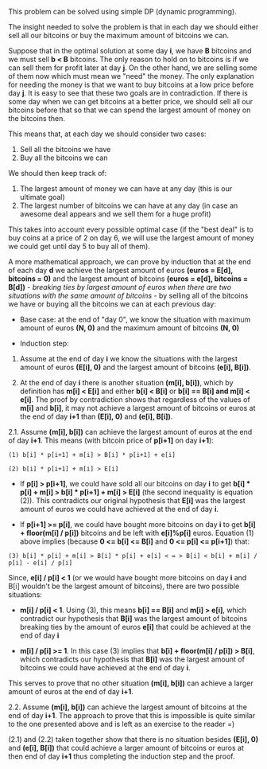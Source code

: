 This problem can be solved using simple DP (dynamic programming).

The insight needed to solve the problem is that in each day we should either sell all our bitcoins or buy the maximum amount of bitcoins we can.

Suppose that in the optimal solution at some day **i**, we have **B** bitcoins and we must sell **b < B** bitcoins. The only reason to hold on to bitcoins is if we can sell them for profit later at day **j**. On the other hand, we are selling some of them now which must mean we "need" the money. The only explanation for needing the money is that we want to buy bitcoins at a low price before day **j**. It is easy to see that these two goals are in contradiction. If there is some day when we can get bitcoins at a better price, we should sell all our bitcoins before that so that we can spend the largest amount of money on the bitcoins then. 

This means that, at each day we should consider two cases:
1. Sell all the bitcoins we have
2. Buy all the bitcoins we can

We should then keep track of:
1. The largest amount of money we can have at any day (this is our ultimate goal)
2. The largest number of bitcoins we can have at any day (in case an awesome deal appears and we sell them for a huge profit)

This takes into account every possible optimal case (if the "best deal" is to buy coins at a price of 2 on day 6, we will use the largest amount of money we could get until day 5 to buy all of them).

A more mathematical approach, we can prove by induction that at the end of each day **d** we achieve the largest amount of euros **(euros = E[d], bitcoins = 0)** and the largest amount of bitcoins **(euros = e[d], bitcoins = B[d])** - *breaking ties by largest amount of euros when there are two situations with the same amount of bitcoins* - by selling all of the bitcoins we have or buying all the bitcoins we can at each previous day:

* Base case: at the end of "day 0", we know the situation with maximum amount of euros **(N, 0)** and the maximum amount of bitcoins **(N, 0)**

* Induction step:

1. Assume at the end of day **i** we know the situations with the largest amount of euros **(E[i], 0)** and the largest amount of bitcoins **(e[i], B[i])**.

2. At the end of day **i** there is another situation **(m[i], b[i])**, which by definition has **m[i] < E[i]** and either **b[i] < B[i]** or **b[i] == B[i] and m[i] < e[i]**. The proof by contradiction shows that regardless of the values of **m[i]** and **b[i]**, it may not achieve a largest amount of bitcoins or euros at the end of day **i+1** than **(E[i], 0)** and **(e[i], B[i])**.

2.1. Assume **(m[i], b[i])** can achieve the largest amount of euros at the end of day **i+1**. This means (with bitcoin price of **p[i+1]** on day **i+1**): 

```
(1) b[i] * p[i+1] + m[i] > B[i] * p[i+1] + e[i]     
    
(2) b[i] * p[i+1] + m[i] > E[i]
```
    
* If **p[i] > p[i+1]**, we could have sold all our bitcoins on day **i** to get **b[i] * p[i] + m[i] > b[i] * p[i+1] + m[i] > E[i]** (the second inequality is equation (2)). This contradicts our original hypothesis that **E[i]** was the largest amount of euros we could have achieved at the end of day **i**.

* If **p[i+1] >= p[i]**, we could have bought more bitcoins on day **i** to get **b[i] + floor(m[i] / p[i])** bitcoins and be left with **e[i]%p[i]** euros. Equation (1) above implies (because **0 <= b[i] <= B[i]** and **0 <= p[i] <= p[i+1]**) that:

```
(3) b[i] * p[i] + m[i] > B[i] * p[i] + e[i] < = > B[i] < b[i] + m[i] / p[i] - e[i] / p[i]
```
       
Since, **e[i] / p[i] < 1** (or we would have bought more bitcoins on day **i** and B[i] wouldn't be the largest amount of bitcoins), there are two possible situations:

* **m[i] / p[i] < 1**. Using (3), this means **b[i] == B[i]** and **m[i] > e[i]**, which contradict our hypothesis that **B[i]** was the largest amount of bitcoins breaking ties by the amount of euros **e[i]** that could be achieved at the end of day **i**

* **m[i] / p[i] >= 1**. In this case (3) implies that **b[i] + floor(m[i] / p[i]) > B[i]**, which contradicts our hypothesis that **B[i]** was the largest amount of bitcoins we could have achieved at the end of day **i**.

This serves to prove that no other situation **(m[i], b[i])** can achieve a larger amount of euros at the end of day **i+1**.

2.2. Assume **(m[i], b[i])** can achieve the largest amount of bitcoins at the end of day **i+1**. The approach to prove that this is impossible is quite similar to the one presented above and is left as an exercise to the reader =)

(2.1) and (2.2) taken together show that there is no situation besides **(E[i], 0)** and **(e[i], B[i])** that could achieve a larger amount of bitcoins or euros at then end of day **i+1** thus completing the induction step and the proof.